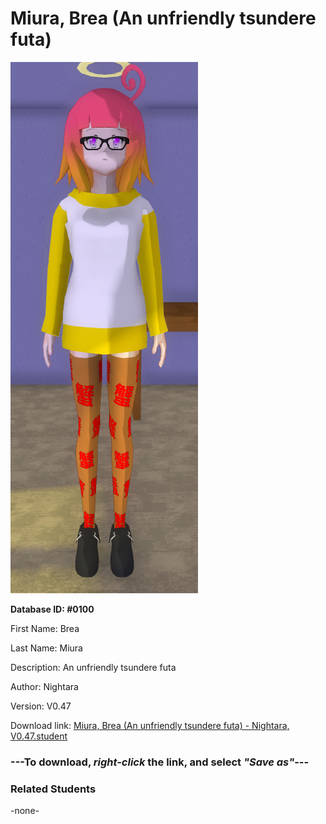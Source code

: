 # Miura, Brea (An unfriendly tsundere futa)

<img src="../../Files/Images/Miura, Brea (An unfriendly tsundere futa).png" title="Miura, Brea (An unfriendly tsundere futa) - Nightara, V0.47">

**Database ID: #0100**

First Name: Brea

Last Name: Miura

Description: An unfriendly tsundere futa

Author: Nightara

Version: V0.47

Download link: <a href="https://raw.githubusercontent.com/Arbiter1223/Daigaku-Gurashi-Custom-Students/master/Files/Student%20Files/Miura%2C%20Brea%20(An%20unfriendly%20tsundere%20futa)%20-%20Nightara%2C%20V0.47.student">Miura, Brea (An unfriendly tsundere futa) - Nightara, V0.47.student</a>

### ---**To download, _right-click_ the link, and select _"Save as"_**---

### Related Students

-none-
